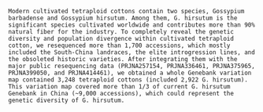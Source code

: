     Modern cultivated tetraploid cottons contain two species, Gossypium barbadense and Gossypium hirsutum. Among them, G. hirsutum is the significant species cultivated worldwide and contributes more than 90% natural fiber for the industry. To completely reveal the genetic diversity and population divergence within cultivated tetraploid cotton, we resequenced more than 1,700 accessions, which mostly included the South-China landraces, the elite introgression lines, and the obsoleted historic varieties. After integrating them with the major public resequencing data (PRJNA257154, PRJNA336461, PRJNA375965, PRJNA399050, and PRJNA414461), we obtained a whole Genebank variation map contained 3,248 tetraploid cottons (included 2,922 G. hirsutum). This variation map covered more than 1/3 of current G. hirsutum Genebank in China (~9,000 accessions), which could represent the genetic diversity of G. hirsutum. 
